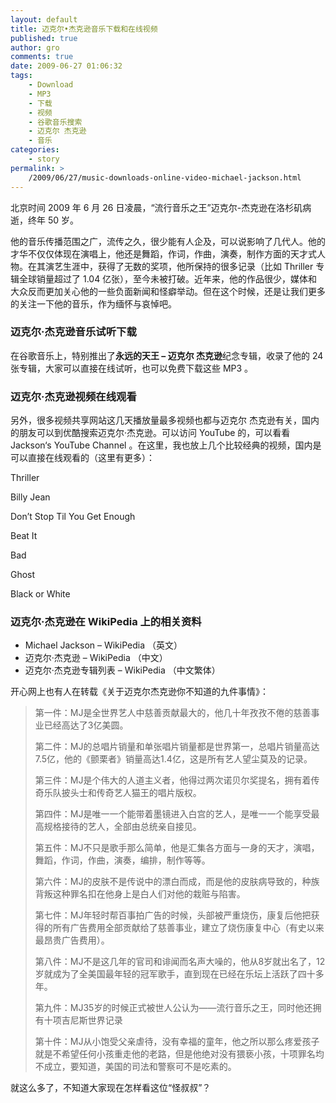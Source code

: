 ```yaml
---
layout: default
title: 迈克尔•杰克逊音乐下载和在线视频
published: true
author: gro
comments: true
date: 2009-06-27 01:06:32
tags:
    - Download
    - MP3
    - 下载
    - 视频
    - 谷歌音乐搜索
    - 迈克尔 杰克逊
    - 音乐
categories:
    - story
permalink: >
    /2009/06/27/music-downloads-online-video-michael-jackson.html
---
```

北京时间 2009 年 6 月 26 日凌晨，“流行音乐之王”迈克尔-杰克逊在洛杉矶病逝，终年 50 岁。

他的音乐传播范围之广，流传之久，很少能有人企及，可以说影响了几代人。他的才华不仅仅体现在演唱上，他还是舞蹈，作词，作曲，演奏，制作方面的天才式人物。在其演艺生涯中，获得了无数的奖项，他所保持的很多记录（比如 Thriller 专辑全球销量超过了 1.04 亿张），至今未被打破。近年来，他的作品很少，媒体和大众反而更加关心他的一些负面新闻和怪癖举动。但在这个时候，还是让我们更多的关注一下他的音乐，作为缅怀与哀悼吧。



### 迈克尔·杰克逊音乐试听下载

在谷歌音乐上，特别推出了**永远的天王 &#8211; 迈克尔 杰克逊**纪念专辑，收录了他的 24 张专辑，大家可以直接在线试听，也可以免费下载这些 MP3 。

### 迈克尔·杰克逊视频在线观看

另外，很多视频共享网站这几天播放量最多视频也都与迈克尔 杰克逊有关，国内的朋友可以到优酷搜索迈克尔·杰克逊。可以访问 YouTube 的，可以看看 Jackson‘s YouTube Channel 。在这里，我也放上几个比较经典的视频，国内是可以直接在线观看的（这里有更多）：





  Thriller






  Billy Jean






  Don’t Stop Til You Get Enough






  Beat It






  Bad






  Ghost






  Black or White


### 迈克尔·杰克逊在 WikiPedia 上的相关资料

  * Michael Jackson – WikiPedia （英文）
  * 迈克尔·杰克逊 – WikiPedia （中文）
  * 迈克尔·杰克逊专辑列表 – WikiPedia （中文繁体）

开心网上也有人在转载《关于迈克尔杰克逊你不知道的九件事情》：

> 第一件：MJ是全世界艺人中慈善贡献最大的，他几十年孜孜不倦的慈善事业已经高达了3亿美圆。
> 
> 第二件：MJ的总唱片销量和单张唱片销量都是世界第一，总唱片销量高达7.5亿，他的《颤栗者》销量高达1.4亿，这是所有艺人望尘莫及的记录。
> 
> 第三件：MJ是个伟大的人道主义者，他得过两次诺贝尔奖提名，拥有着传奇乐队披头士和传奇艺人猫王的唱片版权。
> 
> 第四件：MJ是唯一一个能带着墨镜进入白宫的艺人，是唯一一个能享受最高规格接待的艺人，全部由总统亲自接见。
> 
> 第五件：MJ不只是歌手那么简单，他是汇集各方面与一身的天才，演唱，舞蹈，作词，作曲，演奏，编排，制作等等。
> 
> 第六件：MJ的皮肤不是传说中的漂白而成，而是他的皮肤病导致的，种族背叛这种罪名扣在他身上是白人们对他的栽赃与陷害。
> 
> 第七件：MJ年轻时帮百事拍广告的时候，头部被严重烧伤，康复后他把获得的所有广告费用全部贡献给了慈善事业，建立了烧伤康复中心（有史以来最昂贵广告费用）。
> 
> 第八件：MJ不是这几年的官司和诽闻而名声大噪的，他从8岁就出名了，12岁就成为了全美国最年轻的冠军歌手，直到现在已经在乐坛上活跃了四十多年。
> 
> 第九件：MJ35岁的时候正式被世人公认为——流行音乐之王，同时他还拥有十项吉尼斯世界记录
> 
> 第十件：MJ从小饱受父亲虐待，没有幸福的童年，他之所以那么疼爱孩子就是不希望任何小孩重走他的老路，但是他绝对没有猥亵小孩，十项罪名均不成立，要知道，美国的司法和警察可不是吃素的。

就这么多了，不知道大家现在怎样看这位“怪叔叔”？